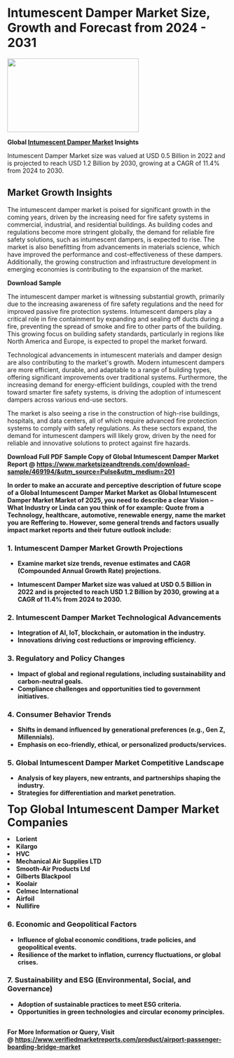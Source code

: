 <H1>Intumescent Damper Market Size, Growth and Forecast from 2024 - 2031</H1><img class="aligncenter size-medium wp-image-584254" src="https://thirdeyenews.in/wp-content/uploads/2024/09/Global-Market-Research-300x168.jpeg" alt="" width="300" height="168" /><p><strong>Global&nbsp;<a href="https://www.marketsizeandtrends.com/download-sample/469194/&amp;utm_source=Pulse&amp;utm_medium=201">Intumescent Damper Market</a> Insights</strong></p><p>Intumescent Damper Market size was valued at USD 0.5 Billion in 2022 and is projected to reach USD 1.2 Billion by 2030, growing at a CAGR of 11.4% from 2024 to 2030.</p><p><h2>Market Growth Insights</h2> <p>The intumescent damper market is poised for significant growth in the coming years, driven by the increasing need for fire safety systems in commercial, industrial, and residential buildings. As building codes and regulations become more stringent globally, the demand for reliable fire safety solutions, such as intumescent dampers, is expected to rise. The market is also benefitting from advancements in materials science, which have improved the performance and cost-effectiveness of these dampers. Additionally, the growing construction and infrastructure development in emerging economies is contributing to the expansion of the market.</p> <p><strong>Download Sample</strong></p> <p>The intumescent damper market is witnessing substantial growth, primarily due to the increasing awareness of fire safety regulations and the need for improved passive fire protection systems. Intumescent dampers play a critical role in fire containment by expanding and sealing off ducts during a fire, preventing the spread of smoke and fire to other parts of the building. This growing focus on building safety standards, particularly in regions like North America and Europe, is expected to propel the market forward.</p> <p>Technological advancements in intumescent materials and damper design are also contributing to the market's growth. Modern intumescent dampers are more efficient, durable, and adaptable to a range of building types, offering significant improvements over traditional systems. Furthermore, the increasing demand for energy-efficient buildings, coupled with the trend toward smarter fire safety systems, is driving the adoption of intumescent dampers across various end-use sectors.</p> <p>The market is also seeing a rise in the construction of high-rise buildings, hospitals, and data centers, all of which require advanced fire protection systems to comply with safety regulations. As these sectors expand, the demand for intumescent dampers will likely grow, driven by the need for reliable and innovative solutions to protect against fire hazards.</p> <p><strong></p><p><span class=""><strong>Download Full PDF Sample Copy of Global Intumescent Damper Market Report</strong> @ <a href="https://www.marketsizeandtrends.com/download-sample/469194/&amp;utm_source=Pulse&amp;utm_medium=201" target="_blank">https://www.marketsizeandtrends.com/download-sample/469194/&amp;utm_source=Pulse&amp;utm_medium=201</a></span></p><p>In order to make an accurate and perceptive description of future scope of a Global&nbsp;Intumescent Damper Market Market as Global&nbsp;Intumescent Damper Market Market of 2025, you need to describe a clear Vision &ndash; What Industry or Linda can you think of for example: Quote from a Technology, healthcare, automotive, renewable energy, name the market you are Reffering to. However, some general trends and factors usually impact market reports and their future outlook include:</p><h3>1.&nbsp;<strong>Intumescent Damper Market Growth Projections</strong></h3><ul><li>Examine market size trends, revenue estimates and CAGR (Compounded Annual Growth Rate) projections.</li><li><p>Intumescent Damper Market size was valued at USD 0.5 Billion in 2022 and is projected to reach USD 1.2 Billion by 2030, growing at a CAGR of 11.4% from 2024 to 2030.</p></li></ul><h3>2.&nbsp;<strong>Intumescent Damper Market Technological Advancements</strong></h3><ul><li>Integration of AI, IoT, blockchain, or automation in the industry.</li><li>Innovations driving cost reductions or improving efficiency.</li></ul><h3>3.&nbsp;<strong>Regulatory and Policy Changes</strong></h3><ul><li>Impact of global and regional regulations, including sustainability and carbon-neutral goals.</li><li>Compliance challenges and opportunities tied to government initiatives.</li></ul><h3>4.&nbsp;<strong>Consumer Behavior Trends</strong></h3><ul><li>Shifts in demand influenced by generational preferences (e.g., Gen Z, Millennials).</li><li>Emphasis on eco-friendly, ethical, or personalized products/services.</li></ul><h3>5.&nbsp;<strong>Global Intumescent Damper Market Competitive Landscape</strong></h3><ul><li>Analysis of key players, new entrants, and partnerships shaping the industry.</li><li>Strategies for differentiation and market penetration.</li></ul><p data-pm-slice="1 1 []"><span style="color: inherit; font-family: inherit; font-size: 25px;">Top Global Intumescent Damper Market Companies</span></p><div class="" data-test-id=""><p><li>Lorient</li><li> Kilargo</li><li> HVC</li><li> Mechanical Air Supplies LTD</li><li> Smooth-Air Products Ltd</li><li> Gilberts Blackpool</li><li> Koolair</li><li> Celmec International</li><li> Airfoil</li><li> Nullifire</li></p></div><h3>6.&nbsp;<strong>Economic and Geopolitical Factors</strong></h3><ul><li>Influence of global economic conditions, trade policies, and geopolitical events.</li><li>Resilience of the market to inflation, currency fluctuations, or global crises.</li></ul><h3>7.&nbsp;<strong>Sustainability and ESG (Environmental, Social, and Governance)</strong></h3><ul><li>Adoption of sustainable practices to meet ESG criteria.</li><li>Opportunities in green technologies and circular economy principles.</li></ul><h2><strong style="font-size: 14px;">For More Information or Query, Visit @&nbsp;</strong><a style="background-color: #ffffff; font-size: 14px;" href="https://www.marketsizeandtrends.com/report/intumescent-damper-market/" target="_blank">https://www.verifiedmarketreports.com/product/airport-passenger-boarding-bridge-market</a></h2>
